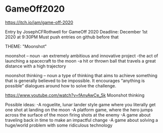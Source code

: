 # GameOff2020
 https://itch.io/jam/game-off-2020

Entry by JosephCFRothwell for GameOff 2020
Deadline: December 1st 2020 at 9:30PM
Must push entries on github before that

THEME: "Moonshot"

moonshot – noun
-an extremely ambitious and innovative project
-the act of launching a spacecraft to the moon
-a hit or thrown ball that travels a great distance with a high trajectory

moonshot thinking – noun
a type of thinking that aims to achieve something that is generally believed 
to be impossible. It encourages “anything is possible” dialogues around 
how to solve the challenge.

https://www.youtube.com/watch?v=fAnyAwCe_5k Moonshot thinking

Possible ideas:
-A roguelite, lunar lander style game where you literally get 
one shot at landing on the moon
-A platform game, where the hero jumps across the surface of the 
moon firing shots at the enemy
-A game about traveling back in time to make an impactful change
-A game about solving a huge/world problem with some ridiculous technology